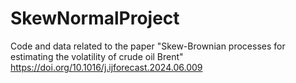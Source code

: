 # SkewNormalProject
Code and data related to the paper "Skew-Brownian processes for estimating the volatility of crude oil Brent"
https://doi.org/10.1016/j.ijforecast.2024.06.009
